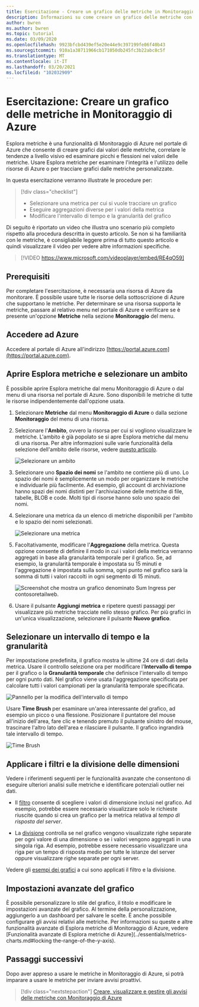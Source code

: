 ```yaml
---
title: Esercitazione - Creare un grafico delle metriche in Monitoraggio di Azure
description: Informazioni su come creare un grafico delle metriche con Esplora metriche di Azure.
author: bwren
ms.author: bwren
ms.topic: tutorial
ms.date: 03/09/2020
ms.openlocfilehash: 9923bfcbd439ef5e20e44e9c397199fe06f40b43
ms.sourcegitcommit: 910a1a38711966cb171050db245fc3b22abc8c5f
ms.translationtype: MT
ms.contentlocale: it-IT
ms.lasthandoff: 03/20/2021
ms.locfileid: "102032909"
---
```

# <a name="tutorial-create-a-metrics-chart-in-azure-monitor"></a>Esercitazione: Creare un grafico delle metriche in Monitoraggio di Azure
Esplora metriche è una funzionalità di Monitoraggio di Azure nel portale di Azure che consente di creare grafici dai valori delle metriche, correlare le tendenze a livello visivo ed esaminare picchi e flessioni nei valori delle metriche. Usare Esplora metriche per esaminare l'integrità e l'utilizzo delle risorse di Azure o per tracciare grafici dalle metriche personalizzate. 

In questa esercitazione verranno illustrate le procedure per:

> [!div class="checklist"]
> * Selezionare una metrica per cui si vuole tracciare un grafico
> * Eseguire aggregazioni diverse per i valori della metrica
> * Modificare l'intervallo di tempo e la granularità del grafico

Di seguito è riportato un video che illustra uno scenario più completo rispetto alla procedura descritta in questo articolo. Se non si ha familiarità con le metriche, è consigliabile leggere prima di tutto questo articolo e quindi visualizzare il video per vedere altre informazioni specifiche. 

> [!VIDEO https://www.microsoft.com/videoplayer/embed/RE4qO59]

## <a name="prerequisites"></a>Prerequisiti

Per completare l'esercitazione, è necessaria una risorsa di Azure da monitorare. È possibile usare tutte le risorse della sottoscrizione di Azure che supportano le metriche. Per determinare se una risorsa supporta le metriche, passare al relativo menu nel portale di Azure e verificare se è presente un'opzione **Metriche** nella sezione **Monitoraggio** del menu.


## <a name="log-in-to-azure"></a>Accedere ad Azure
Accedere al portale di Azure all'indirizzo [https://portal.azure.com](https://portal.azure.com).

## <a name="open-metrics-explorer-and-select-a-scope"></a>Aprire Esplora metriche e selezionare un ambito
È possibile aprire Esplora metriche dal menu Monitoraggio di Azure o dal menu di una risorsa nel portale di Azure. Sono disponibili le metriche di tutte le risorse indipendentemente dall'opzione usata. 

1. Selezionare **Metriche** dal menu **Monitoraggio di Azure** o dalla sezione **Monitoraggio** del menu di una risorsa.

1. Selezionare l'**Ambito**, ovvero la risorsa per cui si vogliono visualizzare le metriche. L'ambito è già popolato se si apre Esplora metriche dal menu di una risorsa. Per altre informazioni sulle varie funzionalità della selezione dell'ambito delle risorse, vedere [questo articolo](../essentials/metrics-charts.md#resource-scope-picker).

    ![Selezionare un ambito](media/tutorial-metrics-explorer/scope-picker.png)

2. Selezionare uno **Spazio dei nomi** se l'ambito ne contiene più di uno. Lo spazio dei nomi è semplicemente un modo per organizzare le metriche e individuarle più facilmente. Ad esempio, gli account di archiviazione hanno spazi dei nomi distinti per l'archiviazione delle metriche di file, tabelle, BLOB e code. Molti tipi di risorse hanno solo uno spazio dei nomi.

3. Selezionare una metrica da un elenco di metriche disponibili per l'ambito e lo spazio dei nomi selezionati.

    ![Selezionare una metrica](media/tutorial-metrics-explorer/metric-picker.png)

4. Facoltativamente, modificare l'**Aggregazione** della metrica. Questa opzione consente di definire il modo in cui i valori della metrica verranno aggregati in base alla granularità temporale per il grafico. Se, ad esempio, la granularità temporale è impostata su 15 minuti e l'aggregazione è impostata sulla somma, ogni punto nel grafico sarà la somma di tutti i valori raccolti in ogni segmento di 15 minuti.

    ![Screenshot che mostra un grafico denominato Sum Ingress per contosoretailweb.](media/tutorial-metrics-explorer/chart.png)

5. Usare il pulsante **Aggiungi metrica** e ripetere questi passaggi per visualizzare più metriche tracciate nello stesso grafico. Per più grafici in un'unica visualizzazione, selezionare il pulsante **Nuovo grafico**.

## <a name="select-a-time-range-and-granularity"></a>Selezionare un intervallo di tempo e la granularità

Per impostazione predefinita, il grafico mostra le ultime 24 ore di dati della metrica. Usare il controllo selezione ora per modificare l'**Intervallo di tempo** per il grafico o la **Granularità temporale** che definisce l'intervallo di tempo per ogni punto dati. Nel grafico viene usata l'aggregazione specificata per calcolare tutti i valori campionati per la granularità temporale specificata.

![Pannello per la modifica dell'intervallo di tempo](media/tutorial-metrics-explorer/time-picker.png)


Usare **Time Brush** per esaminare un'area interessante del grafico, ad esempio un picco o una flessione. Posizionare il puntatore del mouse all'inizio dell'area, fare clic e tenendo premuto il pulsante sinistro del mouse, trascinare l'altro lato dell'area e rilasciare il pulsante. Il grafico ingrandirà tale intervallo di tempo. 

![Time Brush](media/tutorial-metrics-explorer/time-brush.png)

## <a name="apply-dimension-filters-and-splitting"></a>Applicare i filtri e la divisione delle dimensioni
Vedere i riferimenti seguenti per le funzionalità avanzate che consentono di eseguire ulteriori analisi sulle metriche e identificare potenziali outlier nei dati.

- Il [filtro](../essentials/metrics-charts.md#filters) consente di scegliere i valori di dimensione inclusi nel grafico. Ad esempio, potrebbe essere necessario visualizzare solo le richieste riuscite quando si crea un grafico per la metrica relativa al *tempo di risposta del server*. 

- La [divisione](../essentials/metrics-charts.md#apply-splitting) controlla se nel grafico vengono visualizzate righe separate per ogni valore di una dimensione o se i valori vengono aggregati in una singola riga. Ad esempio, potrebbe essere necessario visualizzare una riga per un tempo di risposta medio per tutte le istanze del server oppure visualizzare righe separate per ogni server. 

Vedere gli [esempi dei grafici](../essentials/metric-chart-samples.md) a cui sono applicati il filtro e la divisione.

## <a name="advanced-chart-settings"></a>Impostazioni avanzate del grafico

È possibile personalizzare lo stile del grafico, il titolo e modificare le impostazioni avanzate del grafico. Al termine della personalizzazione, aggiungerlo a un dashboard per salvare le scelte. È anche possibile configurare gli avvisi relativi alle metriche. Per informazioni su queste e altre funzionalità avanzate di Esplora metriche di Monitoraggio di Azure, vedere [Funzionalità avanzate di Esplora metriche di Azure](../essentials/metrics-charts.md#locking the-range-of-the-y-axis).


## <a name="next-steps"></a>Passaggi successivi
Dopo aver appreso a usare le metriche in Monitoraggio di Azure, si potrà imparare a usare le metriche per inviare avvisi proattivi.

> [!div class="nextstepaction"]
> [Creare, visualizzare e gestire gli avvisi delle metriche con Monitoraggio di Azure](../essentials/metrics-charts.md#alert-rules)

